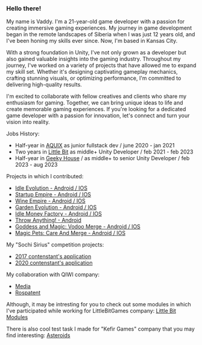 ### Hello there! 

My name is Vaddy. I'm a 21-year-old game developer with a passion for creating immersive gaming experiences. My journey in game development began in the remote landscapes of Siberia when I was just 12 years old, and I've been honing my skills ever since. Now, I'm based in Kansas City.

With a strong foundation in Unity, I've not only grown as a developer but also gained valuable insights into the gaming industry. Throughout my journey, I've worked on a variety of projects that have allowed me to expand my skill set. Whether it's designing captivating gameplay mechanics, crafting stunning visuals, or optimizing performance, I'm committed to delivering high-quality results.

I'm excited to collaborate with fellow creatives and clients who share my enthusiasm for gaming. Together, we can bring unique ideas to life and create memorable gaming experiences. If you're looking for a dedicated game developer with a passion for innovation, let's connect and turn your vision into reality.

Jobs History:
* Half-year in [AQUIX](https://aquix.pro/) as junior fullstack dev / june 2020 - jan 2021
* Two years in [Little Bit](https://littlebit.games/) as middle+ Unity Developer / feb 2021 - feb 2023
* Half-year in [Geeky House](https://geeky.house) / as middle+ to senior Unity Developer / feb 2023 - aug 2023

Projects in which I contributed:
* [Idle Evolution - Android / IOS](https://play.google.com/store/apps/details?id=com.littlebitgames.idleevolution)
* [Startup Empire - Android / IOS](https://play.google.com/store/apps/details?id=com.littlebit.itcorp)
* [Wine Empire - Android / IOS](https://play.google.com/store/apps/details?id=com.littlebit.wine.empire.idle.tycoon)
* [Garden Evolution - Android / IOS](https://play.google.com/store/apps/details?id=com.littlebit.idle.garden.evolution.empire.tycoon)
* [Idle Money Factory - Android / IOS](https://play.google.com/store/apps/details?id=com.littlebit.idlemoneyfactory&hl=ru&gl=US)
* [Throw Anything! - Android](https://apksos.com/app/com.littlebit.throwanything)
* [Goddess and Magic: Vodoo Merge - Android / IOS](https://play.google.com/store/apps/details?id=house.geeky.mergeevolution&pli=1)
* [Magic Pets: Care And Merge - Android / IOS](https://play.google.com/store/apps/details?id=house.geeky.magicpets)

My "Sochi Sirius" competition projects:
* [2017 contenstant's application](https://github.com/ariatophanes/ariatophanes/blob/main/Sirius_Contest_Project_2016.docx)
* [2020 contenstant's application](https://github.com/ariatophanes/ariatophanes/blob/main/Sirius_Contest_Project_2019.docx)

My collaboration with QIWI company:
* [Media](https://bosfera.ru/press-release/qiwi-stala-partnerom-obrazovatelnogo-centra-sirius)
* [Rospatent](https://rospatent.gov.ru/content/uploadfiles/dterpresent.pdf)

Although, it may be intresting for you to check out some modules in which I've participated while working for LittleBitGames company:
[Little Bit Modules](https://github.com/LittleBitOrganization)

There is also cool test task I made for "Kefir Games" company that you may find interesting:
[Asteroids](https://github.com/ariatophanes/asteroids-clone)
